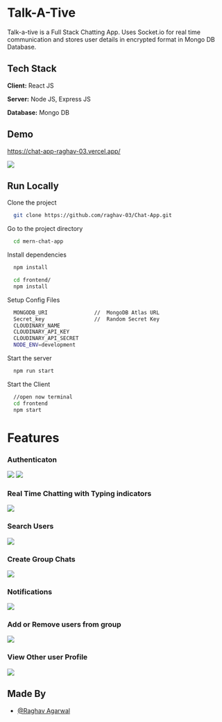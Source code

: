 # Talk-A-Tive

Talk-a-tive is a Full Stack Chatting App.
Uses Socket.io for real time communication and stores user details in encrypted format in Mongo DB Database.

## Tech Stack

**Client:** React JS

**Server:** Node JS, Express JS

**Database:** Mongo DB

## Demo

https://chat-app-raghav-03.vercel.app/

![](https://github.com/raghav-03/Chat-App/blob/master/screenshots/MainScreen.jpeg)

## Run Locally

Clone the project

```bash
  git clone https://github.com/raghav-03/Chat-App.git
```

Go to the project directory

```bash
  cd mern-chat-app
```

Install dependencies

```bash
  npm install
```

```bash
  cd frontend/
  npm install
```

Setup Config Files

```bash
  MONGODB_URI               //  MongoDB Atlas URL
  Secret_key                //  Random Secret Key
  CLOUDINARY_NAME
  CLOUDINARY_API_KEY
  CLOUDINARY_API_SECRET
  NODE_ENV=development
```

Start the server

```bash
  npm run start
```

Start the Client

```bash
  //open now terminal
  cd frontend
  npm start
```

# Features

### Authenticaton

![](https://github.com/raghav-03/Chat-App/blob/master/screenshots/Login.jpeg)
![](https://github.com/raghav-03/Chat-App/blob/master/screenshots/Signup.jpeg)

### Real Time Chatting with Typing indicators

![](https://github.com/raghav-03/Chat-App/blob/master/screenshots/Realtime.jpeg)

### Search Users

![](https://github.com/raghav-03/Chat-App/blob/master/screenshots/SearchUser.jpeg)

### Create Group Chats

![](https://github.com/raghav-03/Chat-App/blob/master/screenshots/CreateGroup.jpeg)

### Notifications

![](https://github.com/raghav-03/Chat-App/blob/master/screenshots/MainScreen.jpeg)

### Add or Remove users from group

![](https://github.com/raghav-03/Chat-App/blob/master/screenshots/UpdateGroup.jpeg)

### View Other user Profile

![](https://github.com/raghav-03/Chat-App/blob/master/screenshots/UserProfile.jpeg)

## Made By

- [@Raghav Agarwal](https://github.com/raghav-03)
